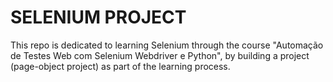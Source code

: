 # SELENIUM PROJECT

This repo is dedicated to learning Selenium through the course "Automação de Testes Web com Selenium Webdriver e Python", by building a project (page-object project) as part of the learning process.